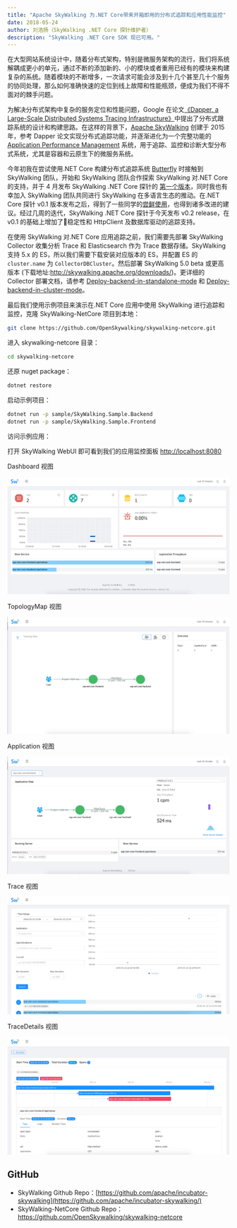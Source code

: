 ```yaml
---
title: "Apache SkyWalking 为.NET Core带来开箱即用的分布式追踪和应用性能监控"
date: 2018-05-24
author: 刘浩扬（SkyWalking .NET Core 探针维护者）
description: "SkyWalking .NET Core SDK 现已可用。"
---
```


在大型网站系统设计中，随着分布式架构，特别是微服务架构的流行，我们将系统解耦成更小的单元，通过不断的添加新的、小的模块或者重用已经有的模块来构建复杂的系统。随着模块的不断增多，一次请求可能会涉及到十几个甚至几十个服务的协同处理，那么如何准确快速的定位到线上故障和性能瓶颈，便成为我们不得不面对的棘手问题。

为解决分布式架构中复杂的服务定位和性能问题，Google 在论文[《Dapper, a Large-Scale Distributed Systems Tracing Infrastructure》](http://research.google.com/pubs/pub36356.html)中提出了分布式跟踪系统的设计和构建思路。在这样的背景下，[Apache SkyWalking](https://github.com/apache/incubator-skywalking) 创建于 2015 年，参考 Dapper 论文实现分布式追踪功能，并逐渐进化为一个完整功能的 [Application Performance Management](https://en.wikipedia.org/wiki/Application_performance_management) 系统，用于追踪、监控和诊断大型分布式系统，尤其是容器和云原生下的微服务系统。

今年初我在尝试使用.NET Core 构建分布式追踪系统 [Butterfly](https://github.com/liuhaoyang/butterfly) 时接触到 SkyWalking 团队，开始和 SkyWalking 团队合作探索 SkyWalking 对.NET Core 的支持，并于 4 月发布 SkyWalking .NET Core 探针的 [第一个版本](https://www.oschina.net/news/95324/apache-skywalking-apm-support-dot-net-core)，同时我也有幸加入 SkyWalking 团队共同进行 SkyWalking 在多语言生态的推动。在.NET Core 探针 v0.1 版本发布之后，得到了一些同学的[尝鲜使用](https://www.jianshu.com/p/3ddd986c7581)，也得到诸多改进的建议。经过几周的迭代，SkyWalking .NET Core 探针于今天发布 v0.2 release，在 v0.1 的基础上增加了稳定性和 HttpClient 及数据库驱动的追踪支持。

在使用 SkyWalking 对.NET Core 应用追踪之前，我们需要先部署 SkyWalking Collector 收集分析 Trace 和 Elasticsearch 作为 Trace 数据存储。SkyWalking 支持 5.x 的 ES，所以我们需要下载安装对应版本的 ES，并配置 ES 的 `cluster.name` 为 `CollectorDBCluster`。然后部署 SkyWalking 5.0 beta 或更高版本 (下载地址:http://skywalking.apache.org/downloads/)。更详细的 Collector 部署文档，请参考 [Deploy-backend-in-standalone-mode](https://github.com/apache/incubator-skywalking/blob/master/docs/en/Deploy-backend-in-standalone-mode.md) 和 [Deploy-backend-in-cluster-mode](https://github.com/apache/incubator-skywalking/blob/master/docs/en/Deploy-backend-in-cluster-mode.md)。

最后我们使用示例项目来演示在.NET Core 应用中使用 SkyWalking 进行追踪和监控，克隆 SkyWalking-NetCore 项目到本地：

```bash
git clone https://github.com/OpenSkywalking/skywalking-netcore.git
```

进入 skywalking-netcore 目录：

```bash
cd skywalking-netcore
```

还原 nuget package：

```bash
dotnet restore
```

启动示例项目：

```bash
dotnet run -p sample/SkyWalking.Sample.Backend
dotnet run -p sample/SkyWalking.Sample.Frontend
```

访问示例应用：

打开 SkyWalking WebUI 即可看到我们的应用监控面板 [http://localhost:8080](http://localhost:8080/)

Dashboard 视图

![dashboard](0081Kckwly1gkkethvv8nj31kt0u0gpc.jpg)

TopologyMap 视图

![topology_map](0081Kckwly1gkketialrej31ku0u0761.jpg)

Application 视图

![application](0081Kckwly1gkketj8amrj31ky0u0dii.jpg)

Trace 视图

![trace.png](0081Kckwly1gkketir5ahj31kr0u0mzx.jpg)

TraceDetails 视图

![trace_details.png](0081Kckwly1gkketh1e85j31kl0u0wi4.jpg)

## GitHub

- SkyWalking Github Repo：[https://github.com/apache/incubator-skywalking](https://github.com/apache/incubator-skywalking/)
- SkyWalking-NetCore Github Repo：https://github.com/OpenSkywalking/skywalking-netcore
